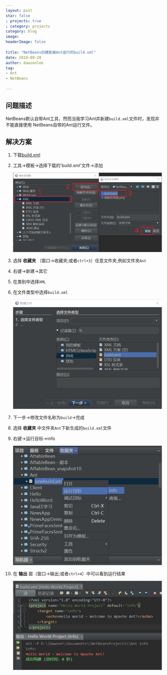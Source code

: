 ```yaml
---
layout: post
star: false
; projects: true
; category: projects
category: blog
image: 
headerImage: false

title: "NetBeans创建能被Ant运行的build.xml"
date: 2018-09-28
author: dawsonlee
tag:
- Ant
- NetBeans

---
```


  [1]: /assets/posts/NetBeans创建能被Ant运行的build.xml/build.xml
  [2]: /assets/posts/NetBeans创建能被Ant运行的build.xml/模板管理器.png
  [3]: /assets/posts/NetBeans创建能被Ant运行的build.xml/新建build.xml.png
  [4]: /assets/posts/NetBeans创建能被Ant运行的build.xml/运行目标.png
  [5]: /assets/posts/NetBeans创建能被Ant运行的build.xml/运行结果.png

## 问题描述

NetBeans默认自带Ant工具，然而当我学习Ant并新建`build.xml`文件时，发现并不能直接使用
NetBeans自带的Ant运行文件。

## 解决方案

1. 下载[build.xml][1]
2. 工具->模板->选择下载的'build.xml'文件->添加

    ![模板管理器][2]

3. 选择 **收藏夹** （窗口->收藏夹;或者`ctrl+3`）任意文件夹,例如文件夹`Ant`
4. 右键->新建->其它
5. 在类别中选择`XML`
6. 在文件类型中选择`build.xml`

    ![新建build.xml][3]

7. 下一步->修改文件名称为`build`->完成
8. 选择 **收藏夹** 中文件夹`Ant`下新生成的`build.xml`文件
9. 右键->运行目标->info

    ![运行目标][4]

10. 在 **输出** 窗（窗口->输出;或者`ctrl+4`）中可以看到运行结果

    ![运行结果][5]